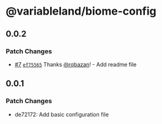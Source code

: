 # @variableland/biome-config

## 0.0.2

### Patch Changes

- [#7](https://github.com/variableland/style-guide/pull/7) [`ef75565`](https://github.com/variableland/style-guide/commit/ef75565117b492a0dea1b73cd695b791b4e50a71) Thanks [@rqbazan](https://github.com/rqbazan)! - Add readme file

## 0.0.1

### Patch Changes

- de72172: Add basic configuration file
